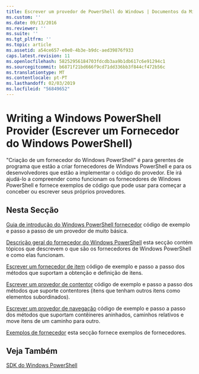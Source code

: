 ```yaml
---
title: Escrever um provedor de PowerShell do Windows | Documentos da Microsoft
ms.custom: ''
ms.date: 09/13/2016
ms.reviewer: ''
ms.suite: ''
ms.tgt_pltfrm: ''
ms.topic: article
ms.assetid: a54ce657-e0e0-4b3e-b9dc-aed39876f933
caps.latest.revision: 11
ms.openlocfilehash: 58252956184703fdcdb3aa9b1db617c6e91294c1
ms.sourcegitcommit: b6871f21bd666f9cd71dd336bb3f844cf472b56c
ms.translationtype: MT
ms.contentlocale: pt-PT
ms.lasthandoff: 02/03/2019
ms.locfileid: "56849652"
---
```

# <a name="writing-a-windows-powershell-provider"></a>Writing a Windows PowerShell Provider (Escrever um Fornecedor do Windows PowerShell)

"Criação de um fornecedor do Windows PowerShell" é para gerentes de programa que estão a criar fornecedores de Windows PowerShell e para os desenvolvedores que estão a implementar o código do provedor. Ele irá ajudá-lo a compreender como funcionam os fornecedores de Windows PowerShell e fornece exemplos de código que pode usar para começar a conceber ou escrever seus próprios provedores.

## <a name="in-this-section"></a>Nesta Secção

[Guia de introdução do Windows PowerShell fornecedor](./windows-powershell-provider-quickstart.md) código de exemplo e passo a passo de um provedor de muito básica.

[Descrição geral do fornecedor do Windows PowerShell](./windows-powershell-provider-overview.md) esta secção contém tópicos que descrevem o que são os fornecedores de Windows PowerShell e como elas funcionam.

[Escrever um fornecedor de item](./writing-an-item-provider.md) código de exemplo e passo a passo dos métodos que suportam a obtenção e definição de itens.

[Escrever um provedor de contentor](./writing-a-container-provider.md) código de exemplo e passo a passo dos métodos que suporte contentores (itens que tenham outros itens como elementos subordinados).

[Escrever um provedor de navegação](./writing-a-navigation-provider.md) código de exemplo e passo a passo dos métodos que suportam contêineres aninhados, caminhos relativos e move itens de um caminho para outro.

[Exemplos de fornecedor](./provider-samples.md) esta secção fornece exemplos de fornecedores.

## <a name="see-also"></a>Veja Também

[SDK do Windows PowerShell](../windows-powershell-reference.md)